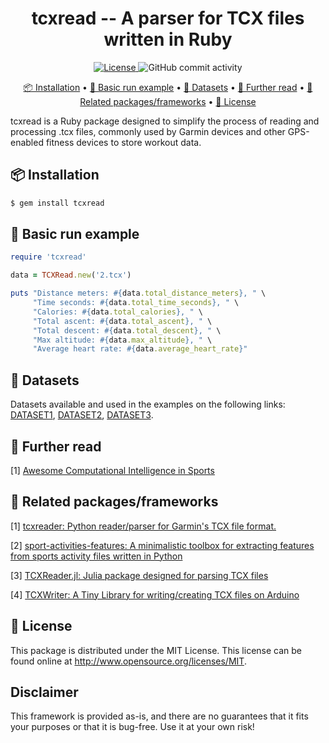 <h1 align="center">
     tcxread -- A parser for TCX files written in Ruby
</h1>

<p align="center">
     <a href="https://github.com/firefly-cpp/tcxread/blob/master/LICENSE">
          <img alt="License" src="https://img.shields.io/github/license/firefly-cpp/tcxread.svg">
     </a>
     <img alt="GitHub commit activity" src="https://img.shields.io/github/commit-activity/w/firefly-cpp/tcxread.svg">
</p>

<p align="center">
     <a href="#-installation">📦 Installation</a> •
     <a href="#-basic-run-example">🚀 Basic run example</a> •
     <a href="#-datasets">💾 Datasets</a> •
     <a href="#-further-read">📖 Further read</a> •
     <a href="#-related-packagesframeworks">🔗 Related packages/frameworks</a> •
     <a href="#-license">🔑 License</a>
</p>

tcxread is a Ruby package designed to simplify the process of reading and processing .tcx files, commonly used by Garmin devices and other GPS-enabled fitness devices to store workout data.

## 📦 Installation

```sh
$ gem install tcxread
```

## 🚀 Basic run example

```ruby
require 'tcxread'

data = TCXRead.new('2.tcx')

puts "Distance meters: #{data.total_distance_meters}, " \
     "Time seconds: #{data.total_time_seconds}, " \
     "Calories: #{data.total_calories}, " \
     "Total ascent: #{data.total_ascent}, " \
     "Total descent: #{data.total_descent}, " \
     "Max altitude: #{data.max_altitude}, " \
     "Average heart rate: #{data.average_heart_rate}"
```

## 💾 Datasets

Datasets available and used in the examples on the following links: [DATASET1](http://iztok-jr-fister.eu/static/publications/Sport5.zip), [DATASET2](http://iztok-jr-fister.eu/static/css/datasets/Sport.zip), [DATASET3](https://github.com/firefly-cpp/tcx-test-files).

## 📖 Further read

[1] [Awesome Computational Intelligence in Sports](https://github.com/firefly-cpp/awesome-computational-intelligence-in-sports)

## 🔗 Related packages/frameworks

[1] [tcxreader: Python reader/parser for Garmin's TCX file format.](https://github.com/alenrajsp/tcxreader)

[2] [sport-activities-features: A minimalistic toolbox for extracting features from sports activity files written in Python](https://github.com/firefly-cpp/sport-activities-features)

[3] [TCXReader.jl: Julia package designed for parsing TCX files](https://github.com/firefly-cpp/TCXReader.jl)

[4] [TCXWriter: A Tiny Library for writing/creating TCX files on Arduino](https://github.com/firefly-cpp/tcxwriter)

## 🔑 License

This package is distributed under the MIT License. This license can be found online at <http://www.opensource.org/licenses/MIT>.

## Disclaimer

This framework is provided as-is, and there are no guarantees that it fits your purposes or that it is bug-free. Use it at your own risk!
